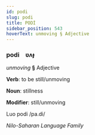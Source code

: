 ```yaml
---
id: podi
slug: podi
title: PODİ
sidebar_position: 543
hoverText: unmoving § Adjective
---
```


### podi&emsp;<span kind="abugida">ʋʌɟ</span>

*unmoving* **§** Adjective

**Verb**: to be still/unmoving

**Noun**: stillness

**Modifier**: still/unmoving

Luo podi /pa.di/

*Nilo-Saharan Language Family*